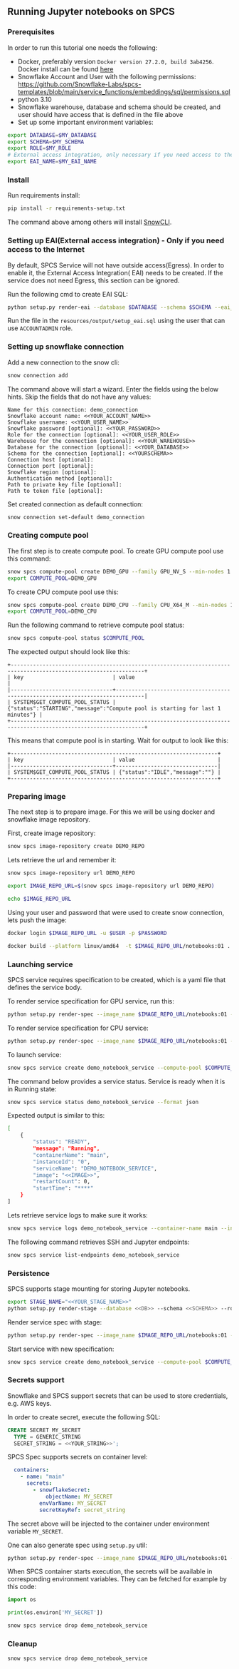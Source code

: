 ## Running Jupyter notebooks on SPCS

### Prerequisites

In order to run this tutorial one needs the following:

* Docker, preferably version `Docker version 27.2.0, build 3ab4256`. Docker install can be
  found [here](https://docs.docker.com/engine/install/)
* Snowflake Account and User with the following
  permissions: https://github.com/Snowflake-Labs/spcs-templates/blob/main/service_functions/embeddings/sql/permissions.sql
* python 3.10
* Snowflake warehouse, database and schema should be created, and user should have access that is defined in the file
  above
* Set up some important environment variables:

```bash
export DATABASE=$MY_DATABASE
export SCHEMA=$MY_SCHEMA
export ROLE=$MY_ROLE
# External access integration, only necessary if you need access to the internet
export EAI_NAME=$MY_EAI_NAME
```

### Install

Run requirements install:

```bash
pip install -r requirements-setup.txt
```

The command above among others will install [SnowCLI](https://github.com/snowflakedb/snowflake-cli).

### Setting up EAI(External access integration) - Only if you need access to the Internet

By default, SPCS Service will not have outside access(Egress). In order to enable it, the External Access Integration(
EAI)
needs to be created. If the service does not need Egress, this section can be ignored.

Run the following cmd to create EAI SQL:

```bash
python setup.py render-eai --database $DATABASE --schema $SCHEMA --eai_name $EAI_NAME --role $ROLE
```

Run the file in the `resources/output/setup_eai.sql` using the user that can use `ACCOUNTADMIN` role.

### Setting up snowflake connection

Add a new connection to the snow cli:

```bash
snow connection add
```

The command above will start a wizard. Enter the fields using the below hints.
Skip the fields that do not have any values:

```
Name for this connection: demo_connection
Snowflake account name: <<YOUR_ACCOUNT_NAME>>
Snowflake username: <<YOUR_USER_NAME>>
Snowflake password [optional]: <<YOUR_PASSWORD>>
Role for the connection [optional]: <<YOUR_USER_ROLE>>
Warehouse for the connection [optional]: <<YOUR_WAREHOUSE>>
Database for the connection [optional]: <<YOUR_DATABASE>>
Schema for the connection [optional]: <<YOURSCHEMA>>
Connection host [optional]:
Connection port [optional]:
Snowflake region [optional]:
Authentication method [optional]:
Path to private key file [optional]:
Path to token file [optional]:
```

Set created connection as default connection:

```bash
snow connection set-default demo_connection
```

### Creating compute pool

The first step is to create compute pool.
To create GPU compute pool use this command:

```bash
snow spcs compute-pool create DEMO_GPU --family GPU_NV_S --min-nodes 1 --max-nodes 1 --no-auto-resume --auto-suspend-secs 2000
export COMPUTE_POOL=DEMO_GPU
```

To create CPU compute pool use this:

```bash
snow spcs compute-pool create DEMO_CPU --family CPU_X64_M --min-nodes 1 --max-nodes 1 --no-auto-resume --auto-suspend-secs 2000
export COMPUTE_POOL=DEMO_CPU
```

Run the following command to retrieve compute pool status:

```bash
snow spcs compute-pool status $COMPUTE_POOL
```

The expected output should look like this:

```commandline
+----------------------------------------------------------------------------------------------------------------+
| key                            | value                                                                         |
|--------------------------------+-------------------------------------------------------------------------------|
| SYSTEM$GET_COMPUTE_POOL_STATUS | {"status":"STARTING","message":"Compute pool is starting for last 1 minutes"} |
+----------------------------------------------------------------------------------------------------------------+
```

This means that compute pool is in starting. Wait for output to look like this:

```commandline
+-----------------------------------------------------------------+
| key                            | value                          |
|--------------------------------+--------------------------------|
| SYSTEM$GET_COMPUTE_POOL_STATUS | {"status":"IDLE","message":""} |
+-----------------------------------------------------------------+
```

### Preparing image

The next step is to prepare image. For this we will be using docker and snowflake image repository.

First, create image repository:

```bash
snow spcs image-repository create DEMO_REPO
```

Lets retrieve the url and remember it:

```bash
snow spcs image-repository url DEMO_REPO

export IMAGE_REPO_URL=$(snow spcs image-repository url DEMO_REPO)

echo $IMAGE_REPO_URL
```

Using your user and password that were used to create snow connection, lets push the image:

```bash
docker login $IMAGE_REPO_URL -u $USER -p $PASSWORD

docker build --platform linux/amd64  -t $IMAGE_REPO_URL/notebooks:01 . && docker push $IMAGE_REPO_URL/notebooks:01
```

### Launching service

SPCS service requires specification to be created, which is a yaml file that defines the service body.

To render service specification for GPU service, run this:

```bash
python setup.py render-spec --image_name $IMAGE_REPO_URL/notebooks:01 --num_gpus 1
```

To render service specification for CPU service:

```bash
python setup.py render-spec --image_name $IMAGE_REPO_URL/notebooks:01 --num_gpus 0
```

To launch service:

```bash
snow spcs service create demo_notebook_service --compute-pool $COMPUTE_POOL --spec-path ./resources/output/service_spec.yaml --min-instances 1 --max-instances 1 --no-auto-resume
```

The command below provides a service status. Service is ready when it is in Running state:

```bash
snow spcs service status demo_notebook_service --format json
```

Expected output is similar to this:

```bash
[
    {
        "status": "READY",
        "message": "Running",
        "containerName": "main",
        "instanceId": "0",
        "serviceName": "DEMO_NOTEBOOK_SERVICE",
        "image": "<<IMAGE>>",
        "restartCount": 0,
        "startTime": "****"
    }
]
```

Lets retrieve service logs to make sure it works:

```bash
snow spcs service logs demo_notebook_service --container-name main --instance-id 0
```

The following command retrieves SSH and Jupyter endpoints:

```bash
snow spcs service list-endpoints demo_notebook_service
```

### Persistence

SPCS supports stage mounting for storing Jupyter notebooks.

```bash
export STAGE_NAME="<<YOUR_STAGE_NAME>>"
python setup.py render-stage --database <<DB>> --schema <<SCHEMA>> --role <<ROLE>> --stage_name $STAGE_NAME
```

Render service spec with stage:

```bash
python setup.py render-spec --image_name $IMAGE_REPO_URL/notebooks:01 --num_gpus 1 --stage_name $STAGE_NAME
```

Start service with new specification:

```bash
snow spcs service create demo_notebook_service --compute-pool $COMPUTE_POOL --spec-path ./resources/output/service_spec.yaml --min-instances 1 --max-instances 1 --no-auto-resume
```

### Secrets support

Snowflake and SPCS support secrets that can be used to store credentials, e.g. AWS keys.

In order to create secret, execute the following SQL:

```sql
CREATE SECRET MY_SECRET
  TYPE = GENERIC_STRING
  SECRET_STRING = <<YOUR_STRING>>';
```

SPCS Spec supports secrets on container level:

```yaml
  containers:
    - name: "main"
      secrets:
        - snowflakeSecret:
            objectName: MY_SECRET
          envVarName: MY_SECRET
          secretKeyRef: secret_string
```

The secret above will be injected to the container under environment variable `MY_SECRET`.

One can also generate spec using `setup.py` util:

```bash
python setup.py render-spec --image_name $IMAGE_REPO_URL/notebooks:01 --num_gpus 1 --secrets SECRET1,SECRET2
```

When SPCS container starts execution, the secrets will be available in corresponding environment variables.
They can be fetched for example by this code:

```python
import os

print(os.environ['MY_SECRET'])
```

```bash
snow spcs service drop demo_notebook_service
```

### Cleanup

```bash
snow spcs service drop demo_notebook_service
```